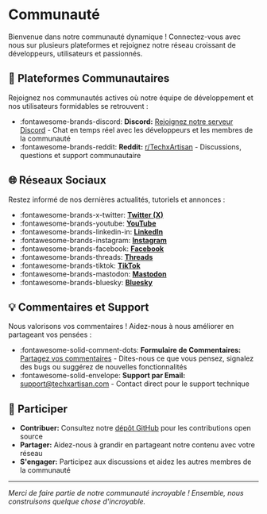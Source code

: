 # Communauté

Bienvenue dans notre communauté dynamique ! Connectez-vous avec nous sur plusieurs plateformes et rejoignez notre réseau croissant de développeurs, utilisateurs et passionnés.

## 💬 Plateformes Communautaires

Rejoignez nos communautés actives où notre équipe de développement et nos utilisateurs formidables se retrouvent :

- :fontawesome-brands-discord: **Discord:** [Rejoignez notre serveur Discord](/discord) - Chat en temps réel avec les développeurs et les membres de la communauté
- :fontawesome-brands-reddit: **Reddit:** [r/TechxArtisan](/reddit) - Discussions, questions et support communautaire

## 🌐 Réseaux Sociaux

Restez informé de nos dernières actualités, tutoriels et annonces :

- :fontawesome-brands-x-twitter: [**Twitter (X)**](/x)
- :fontawesome-brands-youtube: [**YouTube**](/youtube)
- :fontawesome-brands-linkedin-in: [**LinkedIn**](/linkedin)
- :fontawesome-brands-instagram: [**Instagram**](/instagram)
- :fontawesome-brands-facebook: [**Facebook**](/facebook)
- :fontawesome-brands-threads: [**Threads**](/threads)
- :fontawesome-brands-tiktok: [**TikTok**](/tiktok)
- :fontawesome-brands-mastodon: [**Mastodon**](/mastodon)
- :fontawesome-brands-bluesky: [**Bluesky**](/bluesky)

## 💡 Commentaires et Support

Nous valorisons vos commentaires ! Aidez-nous à nous améliorer en partageant vos pensées :

- :fontawesome-solid-comment-dots: **Formulaire de Commentaires:** [Partagez vos commentaires](/feedback) - Dites-nous ce que vous pensez, signalez des bugs ou suggérez de nouvelles fonctionnalités
- :fontawesome-solid-envelope: **Support par Email:** [support@techxartisan.com](mailto:support@techxartisan.com) - Contact direct pour le support technique

## 🤝 Participer

- **Contribuer:** Consultez notre [dépôt GitHub](https://github.com/techxartisan) pour les contributions open source
- **Partager:** Aidez-nous à grandir en partageant notre contenu avec votre réseau
- **S'engager:** Participez aux discussions et aidez les autres membres de la communauté

---

*Merci de faire partie de notre communauté incroyable ! Ensemble, nous construisons quelque chose d'incroyable.*
